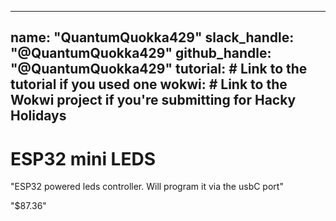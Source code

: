 
---
name: "QuantumQuokka429"
slack_handle: "@QuantumQuokka429"
github_handle: "@QuantumQuokka429"
tutorial: # Link to the tutorial if you used one
wokwi: # Link to the Wokwi project if you're submitting for Hacky Holidays
---

# ESP32 mini LEDS

<!-- Describe your board in 2-3 sentences. What are you making? What will it do? -->
"ESP32 powered leds controller. Will program it via the usbC port"
<!-- How much is it going to cost? -->
"$87.36"
<!-- Tell us a little bit about your design process. What were some challenges? What helped? ***Totally optional*** -->
